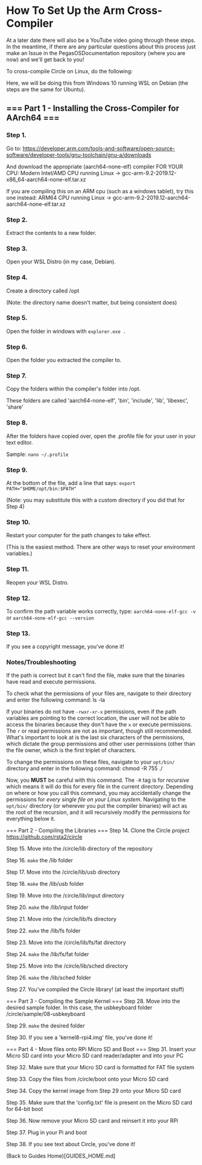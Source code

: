 # How To Set Up the Arm Cross-Compiler

At a later date there will also be a YouTube video going through these steps. In the meantime, if there are any particular questions about this process just make an Issue in the PegasOSDocumentation repository (where you are now) and we'll get back to you!

To cross-compile Circle on Linux, do the following:

Here, we will be doing this from Windows 10 running WSL on Debian (the steps are the same for Ubuntu).

## === Part 1 - Installing the Cross-Compiler for AArch64 ===

### Step 1.
Go to: 
    https://developer.arm.com/tools-and-software/open-source-software/developer-tools/gnu-toolchain/gnu-a/downloads

And download the appropriate (aarch64-none-elf) compiler FOR YOUR CPU: 
    Modern Intel/AMD CPU running Linux -> gcc-arm-9.2-2019.12-x86_64-aarch64-none-elf.tar.xz

If you are compiling this on an ARM cpu (such as a windows tablet), try this one instead: 
    ARM64 CPU running Linux -> gcc-arm-9.2-2019.12-aarch64-aarch64-none-elf.tar.xz

### Step 2.
Extract the contents to a new folder.

### Step 3.
Open your WSL Distro (in my case, Debian).

### Step 4.
Create a directory called /opt

(Note: the directory name doesn't matter, but being consistent does)

### Step 5.
Open the folder in windows with `explorer.exe .`

### Step 6.
Open the folder you extracted the compiler to.

### Step 7.
Copy the folders within the compiler's folder into /opt.

These folders are called 'aarch64-none-elf', 'bin', 'include', 'lib', 'libexec', 'share'

### Step 8.
After the folders have copied over, open the .profile file for your user in your text editor.

Sample: `nano ~/.profile`

### Step 9.
At the bottom of the file, add a line that says:
		`export PATH="$HOME/opt/bin:$PATH"`

(Note: you may substitute this with a custom directory if you did that for Step 4)

### Step 10.
Restart your computer for the path changes to take effect.

(This is the easiest method. There are other ways to reset your environment variables.)

### Step 11.
Reopen your WSL Distro.

### Step 12.

To confirm the path variable works correctly, type:
		`aarch64-none-elf-gcc -v`
or
		`aarch64-none-elf-gcc --version`

### Step 13.
If you see a copyright message, you've done it!

### Notes/Troubleshooting
If the path is correct but it can't find the file, make sure that the binaries have read and execute permissions.

To check what the permissions of your files are, navigate to their directory and enter the following command:
    ls -la

If your binaries do not have `-rwxr-xr-x` permissions, even if the path variables are pointing to the correct location, the user will not be able to access the binaries because they don't have the `x` or execute permissions. The `r` or read permissions are not as important, though still recommended. What's important to look at is the last six characters of the permissions, which dictate the group permissions and other user permissions (other than the file owner, which is the first triplet of characters.

To change the permissions on these files, navigate to your `opt/bin/` directory and enter in the following command:
    chmod -R 755 ./

Now, you **MUST** be careful with this command. The `-R` tag is for *recursive* which means it will do this for every file in the current directory. Depending on where or how you call this command, you may accidentally change the permissions for *every single file on your Linux system*. Navigating to the `opt/bin/` directory (or wherever you put the compiler binaries) will act as the root of the recursion, and it will recursively modify the permissions for everything below it.

=== Part 2 - Compiling the Libraries ===
Step 14.
	Clone the Circle project
		https://github.com/rsta2/circle

Step 15.
	Move into the /circle/lib directory of the repository

Step 16.
	`make` the /lib folder

Step 17.
	Move into the /circle/lib/usb directory

Step 18.
	`make` the /lib/usb folder

Step 19.
	Move into the /circle/lib/input directory

Step 20.
	`make` the /lib/input folder

Step 21.
	Move into the /circle/lib/fs directory

Step 22.
	`make` the /lib/fs folder

Step 23.
	Move into the /circle/lib/fs/fat directory

Step 24.
	`make` the /lib/fs/fat folder

Step 25.
	Move into the /circle/lib/sched directory

Step 26.
	`make` the /lib/sched folder

Step 27.
	You've compiled the Circle library! (at least the important stuff)

=== Part 3 - Compiling the Sample Kernel ===
Step 28.
	Move into the desired sample folder. In this case, the usbkeyboard folder
	/circle/sample/08-usbkeyboard

Step 29.
	`make` the desired folder

Step 30.
	If you see a 'kernel8-rpi4.img' file, you've done it!

=== Part 4 - Move files onto RPi Micro SD and Boot ===
Step 31.
	Insert your Micro SD card into your Micro SD card reader/adapter and into your PC

Step 32.
	Make sure that your Micro SD card is formatted for FAT file system

Step 33.
	Copy the files from /circle/boot onto your Micro SD card

Step 34.
	Copy the kernel image from Step 29 onto your Micro SD card

Step 35.
	Make sure that the 'config.txt' file is present on the Micro SD card for 64-bit boot

Step 36.
	Now remove your Micro SD card and reinsert it into your RPi

Step 37.
	Plug in your Pi and boot

Step 38.
	If you see text about Circle, you've done it!

(Back to Guides Home)[GUIDES_HOME.md]